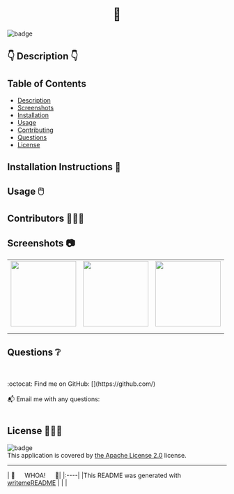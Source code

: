 
  <h1 align="center"> 🎉 </h1>
    
  ![badge](https://img.shields.io/badge/license-Apache_v2-brightgreen)<br />
  
  ## 👇  Description  👇
   
 
  ## Table of Contents 
  - [Description](#description)
  - [Screenshots](#screenshots)
  - [Installation](#installation)
  - [Usage](#usage)
  - [Contributing](#contributing)
  - [Questions](#questions)
  - [License](#license)
  
  ## Installation Instructions 📣
  
  
  ## Usage 🖱️
  
  
  ## Contributors 🧑‍🤝‍🧑
  
  
  ## Screenshots 📷
  |                                |                                |                                | 
  |:------------------------------------------------------:|:------------------------------------------------------:|:------------------------------------------------------:|
  | <img alt="" src="" width="150" height="150"> |<img alt="" src="" width="150" height="150">|<img alt="" src="" width="150" height="150">|
  |                                                        |                                                        |                                                        |
  |                                                        |                                                        |                                                        |   
  ## Questions ❔
  <br />
  <br />
  :octocat: Find me on GitHub: [](https://github.com/)<br />
  <br />
  📬 Email me with any questions: <br /><br />
  
  ## License 🧑‍🤝‍🧑
  ![badge](https://img.shields.io/badge/license-Apache_v2-brightgreen)
  <br />
  This application is covered by <a href="https://opensource.org/licenses/Apache-2.0"> the Apache License 2.0</a> license. 

 
  ----
  | 🤯 &#8195; WHOA! &#8195; 🤯|
    |:----|
    |This README was generated with [writemeREADME](https://github.com/proto133/writemeREADME) |
    |  |
  
